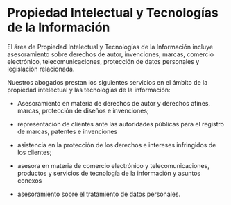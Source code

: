 # Propiedad Intelectual y Tecnologías de la Información

El área de Propiedad Intelectual y Tecnologías de la Información incluye asesoramiento sobre derechos de autor, invenciones, marcas, comercio electrónico, telecomunicaciones, protección de datos personales y legislación relacionada.

Nuestros abogados prestan los siguientes servicios en el ámbito de la propiedad intelectual y las tecnologías de la información:

- Asesoramiento en materia de derechos de autor y derechos afines, marcas, protección de diseños e invenciones;

- representación de clientes ante las autoridades públicas para el registro de marcas, patentes e invenciones

- asistencia en la protección de los derechos e intereses infringidos de los clientes;

- asesora en materia de comercio electrónico y telecomunicaciones, productos y servicios de tecnología de la información y asuntos conexos

- asesoramiento sobre el tratamiento de datos personales.
